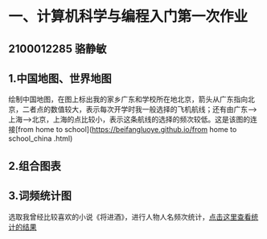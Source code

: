 
# 一、计算机科学与编程入门第一次作业
## 2100012285 骆静敏
## 1.中国地图、世界地图
绘制中国地图，在图上标出我的家乡广东和学校所在地北京，箭头从广东指向北京，二者点的数值较大，表示每次开学时我一般选择的飞机航线；还有由广东——>上海——>北京，上海的点比较小，表示这条航线的选择的频次较低。这是该图的连接[from home to school](https://beifangluoye.github.io/from home to school_china .html)
## 2.组合图表
## 3.词频统计图
选取我曾经比较喜欢的小说《将进酒》，进行人物人名频次统计，[点击这里查看统计的结果](https://beifangluoye.github.io/map_GDP.html)

